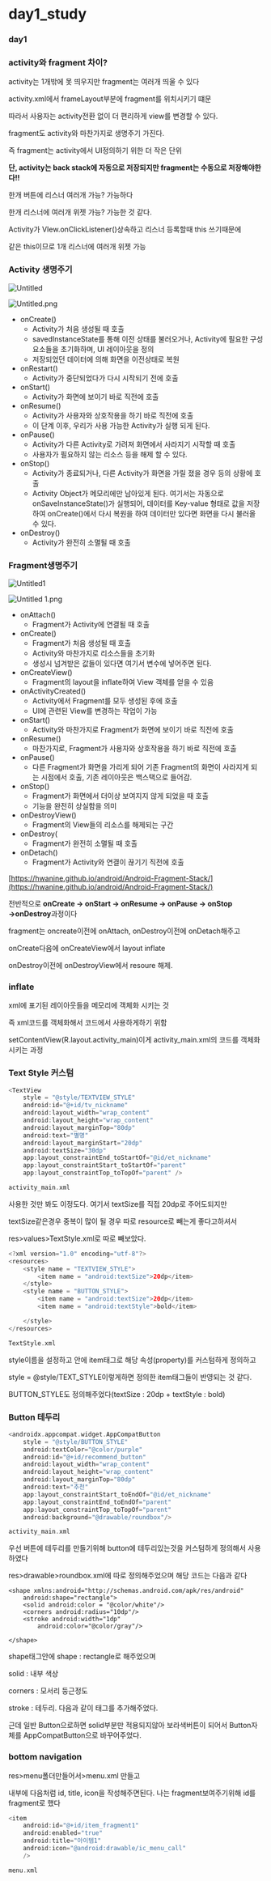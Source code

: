 # day1_study

### **day1**

### **activity와 fragment 차이?**

activity는 1개밖에 못 띄우지만 fragment는 여러개 띄울 수 있다

activity.xml에서 frameLayout부분에 fragment를 위치시키기 떄문

따라서 사용자는 activity전환 없이 더 편리하게 view를 변경할 수 있다.

fragment도 activity와 마찬가지로 생명주기 가진다.

즉 fragment는 activity에서 UI정의하기 위한 더 작은 단위

**단, activity는 back stack에 자동으로 저장되지만 fragment는 수동으로 저장해야한다!!**

한개 버튼에 리스너 여러개 가능? 가능하다

한개 리스너에 여러개 위젯 가능? 가능한 것 같다.

Activity가 VIew.onClickListener()상속하고 리스너 등록할때 this 쓰기때문에

같은 this이므로 1개 리스너에 여러개 위젯 가능

### **Activity 생명주기**

![Untitled](./day1_study/Untitled)

![Untitled.png](day1_study%206c6edb79af8a4a699d76c5b7ef829331/Untitled.png)

- onCreate()
    - Activity가 처음 생성될 때 호출
    - savedInstanceState를 통해 이전 상태를 불러오거나, Activity에 필요한 구성 요소들을 초기화하며, UI 레이아웃을 정의
    - 저장되었던 데이터에 의해 화면을 이전상태로 복원
- onRestart()
    - Activity가 중단되었다가 다시 시작되기 전에 호출
- onStart()
    - Activity가 화면에 보이기 바로 직전에 호출
- onResume()
    - Activity가 사용자와 상호작용을 하기 바로 직전에 호출
    - 이 단계 이후, 우리가 사용 가능한 Activity가 실행 되게 된다.
- onPause()
    - Activity가 다른 Activity로 가려져 화면에서 사라지기 시작할 때 호출
    - 사용자가 필요하지 않는 리소스 등을 해제 할 수 있다.
- onStop()
    - Activity가 종료되거나, 다른 Activity가 화면을 가릴 졌을 경우 등의 상황에 호출
    - Activity Object가 메모리에만 남아있게 된다. 여기서는 자동으로 onSaveInstanceState()가 실행되어, 데이터를 Key-value 형태로 값을 저장하여 onCreate()에서 다시 복원을 하여 데이터만 있다면 화면을 다시 불러올 수 있다.
- onDestroy()
    - Activity가 완전히 소멸될 때 호출

### **Fragment생명주기**

![Untitled1](./day1_study/Untitled1)

![Untitled 1.png](day1_study%206c6edb79af8a4a699d76c5b7ef829331/Untitled_1.png)

- onAttach()
    - Fragment가 Activity에 연결될 때 호출
- onCreate()
    - Fragment가 처음 생성될 때 호출
    - Activity와 마찬가지로 리소스들을 초기화
    - 생성시 넘겨받은 값들이 있다면 여기서 변수에 넣어주면 된다.
- onCreateView()
    - Fragment의 layout을 inflate하여 View 객체를 얻을 수 있음
- onActivityCreated()
    - Activity에서 Fragment를 모두 생성된 후에 호출
    - UI에 관련된 View를 변경하는 작업이 가능
- onStart()
    - Activity와 마찬가지로 Fragment가 화면에 보이기 바로 직전에 호출
- onResume()
    - 마찬가지로, Fragment가 사용자와 상호작용을 하기 바로 직전에 호출
- onPause()
    - 다른 Fragment가 화면을 가리게 되어 기존 Fragment의 화면이 사라지게 되는 시점에서 호출, 기존 레이아웃은 백스택으로 들어감.
- onStop()
    - Fragment가 화면에서 더이상 보여지지 않게 되었을 때 호출
    - 기능을 완전히 상실함을 의미
- onDestroyView()
    - Fragment의 View들의 리소스를 해제되는 구간
- onDestroy(
    - Fragment가 완전히 소멸될 때 호출
- onDetach()
    - Fragment가 Activity와 연결이 끊기기 직전에 호출

[https://hwanine.github.io/android/Android-Fragment-Stack/](https://hwanine.github.io/android/Android-Fragment-Stack/)

전반적으로 **onCreate → onStart → onResume → onPause → onStop →onDestroy**과정이다

fragment는 oncreate이전에 onAttach, onDestroy이전에 onDetach해주고

onCreate다음에 onCreateView에서 layout inflate

onDestroy이전에 onDestroyView에서 resoure 해제.

### **inflate**

xml에 표기된 레이아웃들을 메모리에 객체화 시키는 것

즉 xml코드를 객체화해서 코드에서 사용하게하기 위함

setContentView(R.layout.activity_main)이게 activity_main.xml의 코드를 객체화시키는 과정

### **Text Style 커스텀**

```kotlin
<TextView
    style = "@style/TEXTVIEW_STYLE"
    android:id="@+id/tv_nickname"
    android:layout_width="wrap_content"
    android:layout_height="wrap_content"
    android:layout_marginTop="80dp"
    android:text="별명"
    android:layout_marginStart="20dp"
    android:textSize="30dp"
    app:layout_constraintEnd_toStartOf="@id/et_nickname"
    app:layout_constraintStart_toStartOf="parent"
    app:layout_constraintTop_toTopOf="parent" />

activity_main.xml
```

사용한 것만 봐도 이정도다. 여기서 textSize를 직접 20dp로 주어도되지만

textSize같은경우 중복이 많이 될 경우 따로 resource로 빼는게 좋다고하셔서

res>values>TextStyle.xml로 따로 빼보았다.

```kotlin
<?xml version="1.0" encoding="utf-8"?>
<resources>
    <style name = "TEXTVIEW_STYLE">
        <item name = "android:textSize">20dp</item>
    </style>
    <style name = "BUTTON_STYLE">
        <item name = "android:textSize">20dp</item>
        <item name = "android:textStyle">bold</item>

    </style>
</resources>

TextStyle.xml
```

style이름을 설정하고 안에 item태그로 해당 속성(property)를 커스텀하게 정의하고

style = @style/TEXT_STYLE이렇게하면 정의한 item태그들이 반영되는 것 같다.

BUTTON_STYLE도 정의해주었다(textSize : 20dp + textStyle : bold)

### **Button 테두리**

```kotlin
<androidx.appcompat.widget.AppCompatButton
    style = "@style/BUTTON_STYLE"
    android:textColor="@color/purple"
    android:id="@+id/recommend_button"
    android:layout_width="wrap_content"
    android:layout_height="wrap_content"
    android:layout_marginTop="80dp"
    android:text="추천"
    app:layout_constraintStart_toEndOf="@id/et_nickname"
    app:layout_constraintEnd_toEndOf="parent"
    app:layout_constraintTop_toTopOf="parent"
    android:background="@drawable/roundbox"/>

activity_main.xml
```

우선 버튼에 테두리를 만들기위해 button에 테두리있는것을 커스텀하게 정의해서 사용하였다

res>drawable>roundbox.xml에 따로 정의해주었으며 해당 코드는 다음과 같다

```
<shape xmlns:android="http://schemas.android.com/apk/res/android"
    android:shape="rectangle">
    <solid android:color = "@color/white"/>
    <corners android:radius="10dp"/>
    <stroke android:width="1dp"
        android:color="@color/gray"/>

</shape>
```

shape태그안에 shape : rectangle로 해주었으며

solid : 내부 색상

corners : 모서리 둥근정도

stroke : 테두리. 다음과 같이 태그를 추가해주었다.

근데 일반 Button으로하면 solid부분만 적용되지않아 보라색버튼이 되어서 Button자체를 AppCompatButton으로 바꾸어주었다.

### **bottom navigation**

res>menu폴더만들어서>menu.xml 만들고

내부에 다음처럼 id, title, icon을 작성해주면된다. 나는 fragment보여주기위해 id를 fragment로 했다

```kotlin
<item
    android:id="@+id/item_fragment1"
    android:enabled="true"
    android:title="아이템1"
    android:icon="@android:drawable/ic_menu_call"
    />

menu.xml
```